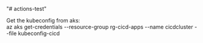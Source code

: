 "# actions-test"

Get the kubeconfig from aks:  
az aks get-credentials --resource-group rg-cicd-apps --name cicdcluster --file kubeconfig-cicd
